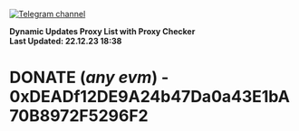 [![Telegram channel](https://img.shields.io/endpoint?url=https://runkit.io/damiankrawczyk/telegram-badge/branches/master?url=https://t.me/n4z4v0d)](https://t.me/n4z4v0d) 

**Dynamic Updates Proxy List with Proxy Checker**  
**Last Updated: 22.12.23 18:38**

# DONATE (_any evm_) - 0xDEADf12DE9A24b47Da0a43E1bA70B8972F5296F2
